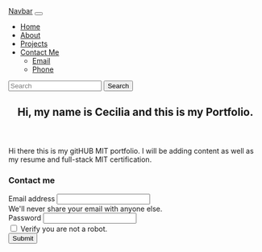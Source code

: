 <!DOCTYPE html>
<html lang="en">
  <head>
    <meta charset="UTF-8" />
    <meta name="viewport" content="width=device-width, initial-scale=1.0" />
    <title>Cecilia Ramirez Portfolio</title>
    <link href="https://cdn.jsdelivr.net/npm/bootstrap@5.3.5/dist/css/bootstrap.min.css" rel="stylesheet" integrity="sha384-SgOJa3DmI69IUzQ2PVdRZhwQ+dy64/BUtbMJw1MZ8t5HZApcHrRKUc4W0kG879m7" crossorigin="anonymous">
  </head>
  <body>

<!-- Mobile -->
<meta name="viewport" content="width=device-width, initial-scale=1">

<!-- Nav bar-->
<nav class="navbar navbar-expand-lg bg-body-tertiary w-100">
  <div class="container-fluid">
    <a class="navbar-brand" href="#">Navbar</a>
    <button class="navbar-toggler" type="button" data-bs-toggle="collapse" data-bs-target="#navbarSupportedContent" aria-controls="navbarSupportedContent" aria-expanded="false" aria-label="Toggle navigation">
      <span class="navbar-toggler-icon"></span>
    </button>
    <div class="collapse navbar-collapse" id="navbarSupportedContent">
      <ul class="navbar-nav me-auto mb-2 mb-lg-0">
        <li class="nav-item">
          <a class="nav-link" href="/home.html">Home</a>
        </li>
        <li class="nav-item">
          <a class="nav-link" href="/about.html">About</a>
        </li>
        <li class="nav-item">
          <a class="nav-link active" aria-current="page" href="/projects.html">Projects</a>
        </li>
        <li class="nav-item dropdown">
          <a class="nav-link dropdown-toggle" href="/contact.html" role="button" data-bs-toggle="Contact Me" aria-expanded="false">
            Contact Me
          </a>
          <ul class="dropdown-menu">
            <li><a class="dropdown-item" href="#">Email</a></li>
            <li><a class="dropdown-item" href="#">Phone</a></li>
          </ul>
      </ul>
      <form class="d-flex" role="search">
        <input class="form-control me-2" type="search" placeholder="Search" aria-label="Search">
        <button class="btn btn-outline-success" type="submit">Search</button>
      </form>
    </div>
  </div>
</nav>
    
<!-- About-->
<section id="about" class="about-section">
  <div class="container">
    <header>
      <h1>Hi, my name is Cecilia and this is my Portfolio.</h1>
    </header>
    <p>
      Hi there this is my gitHUB MIT portfolio. I will be adding content as well as my resume and full-stack MIT certification.
  </div>

<!-- Contact -->
  <div class="col-md-6">
            <div class="container p-3">
              <h3>Contact me</h3>
                <form>
                    <div class="mb-3">
                        <label for="exampleInputEmail1" class="form-label">Email address</label>
                        <input type="email" class="form-control" id="exampleInputEmail1" aria-describedby="emailHelp">
                        <div id="emailHelp" class="form-text">We'll never share your email with anyone else.</div>
                    </div>
                    <div class="mb-3">
                        <label for="exampleInputPassword1" class="form-label">Password</label>
                        <input type="password" class="form-control" id="exampleInputPassword1">
                    </div>
                    <div class="mb-3 form-check">
                        <input type="checkbox" class="form-check-input" id="exampleCheck1">
                        <label class="form-check-label" for="exampleCheck1">Verify you are not a robot.</label>
                    </div>
            <button type="submit" class="btn btn-primary">Submit</button>
          </form>
        <script src="https://cdn.jsdelivr.net/npm/bootstrap@5.3.5/dist/js/bootstrap.bundle.min.js" integrity="sha384-k6d4wzSIapyDyv1kpU366/PK5hCdSbCRGRCMv+eplOQJWyd1fbcAu9OCUj5zNLiq" crossorigin="anonymous"></script>
    </body>
</html>

